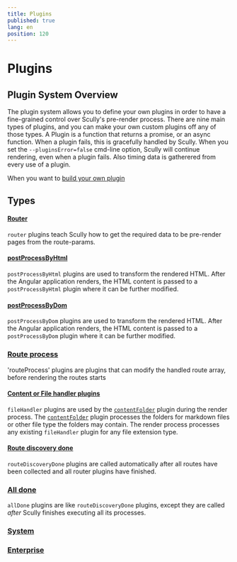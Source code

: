 ```yaml
---
title: Plugins
published: true
lang: en
position: 120
---
```


# Plugins

## Plugin System Overview

The plugin system allows you to define your own plugins in order to have a fine-grained control over Scully's pre-render process.
There are nine main types of plugins, and you can make your own custom plugins off any of those types.
A Plugin is a function that returns a promise, or an async function. When a plugin fails, this is gracefully handled by Scully.
When you set the `--pluginsError=false` cmd-line option, Scully will continue rendering, even when a plugin fails. Also timing data is gatherered from every use of a plugin.

When you want to [build your own plugin](/docs/Reference/plugins/custom-plugins/overview)

## Types

#### [Router](/docs/Reference/plugins/types/router)

`router` plugins teach Scully how to get the required data to be pre-render pages from the route-params.

#### [postProcessByHtml](/docs/Reference/plugins/types/render)

`postProcessByHtml` plugins are used to transform the rendered HTML.
After the Angular application renders, the HTML content is passed to a `postProcessByHtml` plugin where it can be further modified.

#### [postProcessByDom](/docs/Reference/plugins/types/rendererDom)

`postProcessByDom` plugins are used to transform the rendered HTML.
After the Angular application renders, the HTML content is passed to a `postProcessByDom` plugin where it can be further modified.

### [Route process](/docs/Reference/plugins/types/route-process)

'routeProcess' plugins are plugins that can modify the handled route array, before rendering the routes starts

#### [Content or File handler plugins](/docs/Reference/plugins/types/fileHandler)

`fileHandler` plugins are used by the [`contentFolder`](/docs/Reference/plugins/built-in-plugins/contentFolder) plugin during the render process. The [`contentFolder`](/docs/Reference/plugins/built-in-plugins/contentFolder) plugin processes the folders for markdown files or other file type the folders may contain. The render process processes any existing `fileHandler` plugin for any file extension type.

#### [Route discovery done](/docs/Reference/plugins/types/routeDiscoveryDone)

`routeDiscoveryDone` plugins are called automatically after all routes have been collected and all router plugins have finished.

### [All done](/docs/Reference/plugins/types/allDone)

`allDone` plugins are like `routeDiscoveryDone` plugins, except they are called _after_ Scully finishes executing all its processes.

### [System](/docs/Reference/plugins/types/system)

### [Enterprise](/docs/Reference/plugins/types/enterprise)
